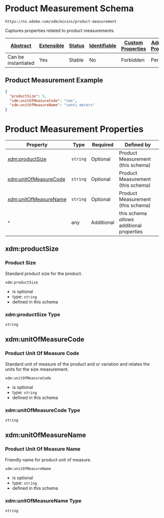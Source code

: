 
# Product Measurement Schema

```
https://ns.adobe.com/xdm/mixins/product-measurement
```

Captures properties related to product measurements.

| [Abstract](../../../abstract.md) | [Extensible](../../../extensions.md) | [Status](../../../status.md) | [Identifiable](../../../id.md) | [Custom Properties](../../../extensions.md) | [Additional Properties](../../../extensions.md) | Defined In |
|----------------------------------|--------------------------------------|------------------------------|--------------------------------|---------------------------------------------|-------------------------------------------------|------------|
| Can be instantiated | Yes | Stable | No | Forbidden | Permitted | [fieldgroups/product/product-measurement.schema.json](fieldgroups/product/product-measurement.schema.json) |

## Product Measurement Example
```json
{
  "productSize": 5,
  "xdm:unitOfMeasureCode": "cms",
  "xdm:unitOfMeasureName": "centi meters"
}
```

# Product Measurement Properties

| Property | Type | Required | Defined by |
|----------|------|----------|------------|
| [xdm:productSize](#xdmproductsize) | `string` | Optional | Product Measurement (this schema) |
| [xdm:unitOfMeasureCode](#xdmunitofmeasurecode) | `string` | Optional | Product Measurement (this schema) |
| [xdm:unitOfMeasureName](#xdmunitofmeasurename) | `string` | Optional | Product Measurement (this schema) |
| `*` | any | Additional | this schema *allows* additional properties |

## xdm:productSize
### Product Size

Standard product size for the product.

`xdm:productSize`
* is optional
* type: `string`
* defined in this schema

### xdm:productSize Type


`string`






## xdm:unitOfMeasureCode
### Product Unit Of Measure Code

Standard unit of measure of the product and or variation and relates the units for the size measurement.

`xdm:unitOfMeasureCode`
* is optional
* type: `string`
* defined in this schema

### xdm:unitOfMeasureCode Type


`string`






## xdm:unitOfMeasureName
### Product Unit Of Measure Name

Friendly name for product unit of measure.

`xdm:unitOfMeasureName`
* is optional
* type: `string`
* defined in this schema

### xdm:unitOfMeasureName Type


`string`





